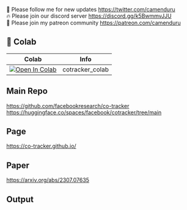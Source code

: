 🐣 Please follow me for new updates https://twitter.com/camenduru <br />
🔥 Please join our discord server https://discord.gg/k5BwmmvJJU <br />
🥳 Please join my patreon community https://patreon.com/camenduru <br />

## 🦒 Colab

| Colab | Info
| --- | --- |
[![Open In Colab](https://colab.research.google.com/assets/colab-badge.svg)](https://colab.research.google.com/github/camenduru/cotracker-colab/blob/main/cotracker_colab.ipynb) | cotracker_colab

## Main Repo
https://github.com/facebookresearch/co-tracker
https://huggingface.co/spaces/facebook/cotracker/tree/main

## Page
https://co-tracker.github.io/

## Paper
https://arxiv.org/abs/2307.07635

## Output
